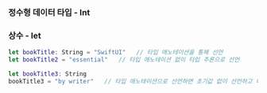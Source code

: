 ### 정수형 데이터 타입 - Int

  

### 상수 - let

```Swift
let bookTitle: String = "SwiftUI"   // 타입 애노테이션을 통해 선언
let bookTitle2 = "essential"   // 타입 애노테이션 없이 타입 추론으로 선언

let bookTitle3: String
bookTitle3 = "by writer"   // 타입 애노테이션으로 선언하면 초기값 없이 선언하고 나중에 할당 가능
```